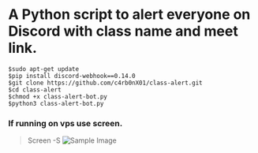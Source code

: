 # A Python script to alert everyone on Discord with class name and meet link.
```
$sudo apt-get update
$pip install discord-webhook==0.14.0
$git clone https://github.com/c4rb0nX01/class-alert.git
$cd class-alert
$chmod +x class-alert-bot.py
$python3 class-alert-bot.py
```
### If running on vps use screen.
> Screen -S <session-name>
![Sample Image](https://i.ibb.co/KKpf4BB/Screenshot-2022-01-24-104251.png)
